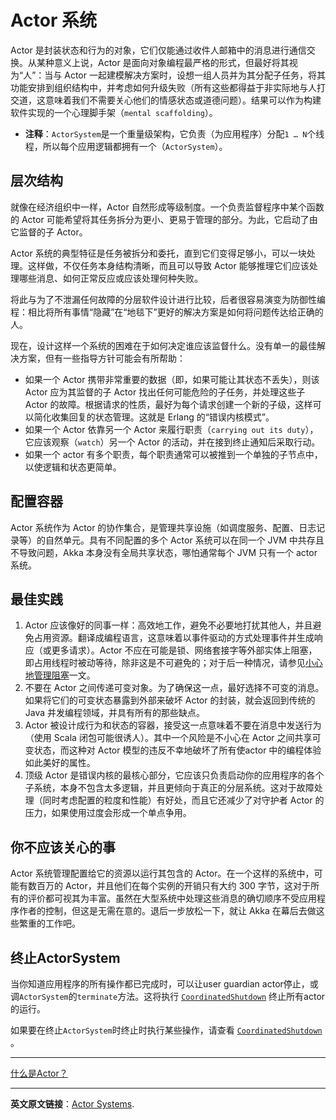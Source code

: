 # Actor 系统
Actor 是封装状态和行为的对象，它们仅能通过收件人邮箱中的消息进行通信交换。从某种意义上说，Actor 是面向对象编程最严格的形式，但最好将其视为“人”：当与 Actor 一起建模解决方案时，设想一组人员并为其分配子任务，将其功能安排到组织结构中，并考虑如何升级失败（所有这些都得益于非实际地与人打交道，这意味着我们不需要关心他们的情感状态或道德问题）。结果可以作为构建软件实现的一个心理脚手架（`mental scaffolding`）。

- **注释**：`ActorSystem`是一个重量级架构，它负责（为应用程序）分配`1 … N`个线程，所以每个应用逻辑都拥有一个（`ActorSystem`）。

## 层次结构
就像在经济组织中一样，Actor 自然形成等级制度。一个负责监督程序中某个函数的 Actor 可能希望将其任务拆分为更小、更易于管理的部分。为此，它启动了由它监督的子 Actor。

Actor 系统的典型特征是任务被拆分和委托，直到它们变得足够小，可以一块处理。这样做，不仅任务本身结构清晰，而且可以导致 Actor 能够推理它们应该处理哪些消息、如何正常反应或应该处理何种失败。

将此与为了不泄漏任何故障的分层软件设计进行比较，后者很容易演变为防御性编程：相比将所有事情“隐藏”在“地毯下”更好的解决方案是如何将问题传达给正确的人。

现在，设计这样一个系统的困难在于如何决定谁应该监督什么。没有单一的最佳解决方案，但有一些指导方针可能会有所帮助：

- 如果一个 Actor 携带非常重要的数据（即，如果可能让其状态不丢失），则该 Actor 应为其监督的子 Actor 找出任何可能危险的子任务，并处理这些子 Actor 的故障。根据请求的性质，最好为每个请求创建一个新的子级，这样可以简化收集回复的状态管理。这就是 Erlang 的“错误内核模式”。
- 如果一个 Actor 依靠另一个 Actor 来履行职责（`carrying out its duty`），它应该观察（`watch`）另一个 Actor 的活动，并在接到终止通知后采取行动。
- 如果一个 actor 有多个职责，每个职责通常可以被推到一个单独的子节点中，以使逻辑和状态更简单。

## 配置容器

Actor 系统作为 Actor 的协作集合，是管理共享设施（如调度服务、配置、日志记录等）的自然单元。具有不同配置的多个 Actor 系统可以在同一个 JVM 中共存且不导致问题，Akka 本身没有全局共享状态，哪怕通常每个 JVM 只有一个 actor 系统。

## 最佳实践

 1. Actor 应该像好的同事一样：高效地工作，避免不必要地打扰其他人，并且避免占用资源。翻译成编程语言，这意味着以事件驱动的方式处理事件并生成响应（或更多请求）。Actor 不应在可能是锁、网络套接字等外部实体上阻塞，即占用线程时被动等待，除非这是不可避免的；对于后一种情况，请参见[小心地管理阻塞](../typed/dispatchers.md#小心地管理阻塞)一文。
 2. 不要在 Actor 之间传递可变对象。为了确保这一点，最好选择不可变的消息。如果将它们的可变状态暴露到外部来破坏 Actor 的封装，就会返回到传统的 Java 并发编程领域，并具有所有的那些缺点。
 3. Actor 被设计成行为和状态的容器，接受这一点意味着不要在消息中发送行为（使用 Scala 闭包可能很诱人）。其中一个风险是不小心在 Actor 之间共享可变状态，而这种对 Actor 模型的违反不幸地破坏了所有使actor 中的编程体验如此美好的属性。
 4. 顶级 Actor 是错误内核的最核心部分，它应该只负责启动你的应用程序的各个子系统，本身不包含太多逻辑，并且更倾向于真正的分层系统。这对于故障处理（同时考虑配置的粒度和性能）有好处，而且它还减少了对守护者 Actor 的压力，如果使用过度会形成一个单点争用。

## 你不应该关心的事
Actor 系统管理配置给它的资源以运行其包含的 Actor。在一个这样的系统中，可能有数百万的 Actor，并且他们在每个实例的开销只有大约 300 字节，这对于所有的评价都可视其为丰富。虽然在大型系统中处理这些消息的确切顺序不受应用程序作者的控制，但这是无需在意的。退后一步放松一下，就让 Akka 在幕后去做这些繁重的工作吧。

## 终止ActorSystem

当你知道应用程序的所有操作都已完成时，可以让user guardian actor停止，或调`ActorSystem`的`terminate`方法。这将执行  [`CoordinatedShutdown`](../actors/coordinated-shutdown.md) 终止所有actor 的运行。

如果要在终止`ActorSystem`时终止时执行某些操作，请查看  [`CoordinatedShutdown`](../actors/coordinated-shutdown.md) 。

----------

[什么是Actor？](actors.md)

----------
**英文原文链接**：[Actor Systems](https://doc.akka.io/docs/akka/current/general/actor-systems.html).